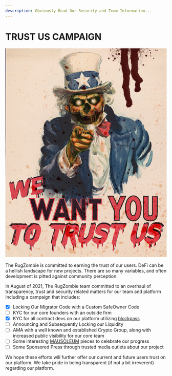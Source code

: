 ```yaml
---
description: Obviously Read Our Security and Team Information...
---
```


# TRUST US CAMPAIGN

![](../../.gitbook/assets/wewanttrust.jpg)

The RugZombie is committed to earning the trust of our users. DeFi can be a hellish landscape for new projects. There are so many variables, and often development is pitted against community perception. 

In August of 2021, The RugZombie team committed to an overhaul of transparency, trust and security related matters for our team and platform including a campaign that includes: 

* [x] Locking Our Migrator Code with a Custom SafeOwner Code
* [ ] KYC for our core founders with an outside firm
* [x] KYC for all contract devs on our platform utilizing [blockpass](https://blockpass.org/)
* [ ] Announcing and Subsequently Locking our Liquidity
* [ ] AMA with a well known and established Crypto Group, along with increased public visibility for our core team
* [ ] Some interesting [MAUSOLEUM](../../basic-information/main-features/mausoleum.md) pieces to celebrate our progress
* [ ] Some Sponsored Press through trusted media outlets about our project

We hope these efforts will further offer our current and future users trust on our platform. We take pride in being transparent \(if not a bit irreverent\) regarding our platform. 

